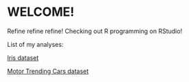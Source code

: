 # WELCOME! 

Refine refine refine! Checking out R programming on RStudio!

List of my analyses:

[Iris dataset](https://github.com/ad-mz/R-studio/blob/main/iris-dataset-analysis.md) 

[Motor Trending Cars dataset]()